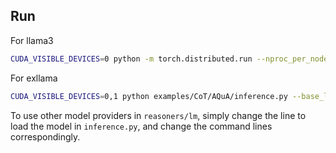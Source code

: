 ## Run
For llama3
```bash
CUDA_VISIBLE_DEVICES=0 python -m torch.distributed.run --nproc_per_node 1 examples/CoT/AQuA/inference.py --base_lm llama3 --model_dir your/path/to/llama --llama_size "8B"   --batch_size 1  --temperature 0   #| tee cot_log.log
```
For exllama
```bash
CUDA_VISIBLE_DEVICES=0,1 python examples/CoT/AQuA/inference.py --base_lm exllama --model_dir your/path/to/exllama --lora_dir None --mem_map '[16,22]' --temperature 0  #| tee cot_log.log
```

To use other model providers in `reasoners/lm`, simply change the line to load the model in `inference.py`, and change the command lines correspondingly.

 